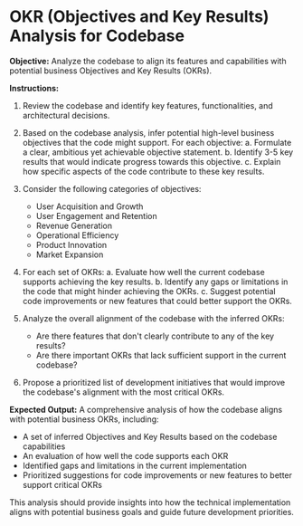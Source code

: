 # OKR (Objectives and Key Results) Analysis for Codebase

**Objective:** Analyze the codebase to align its features and capabilities with potential business Objectives and Key Results (OKRs).

**Instructions:**

1. Review the codebase and identify key features, functionalities, and architectural decisions.

2. Based on the codebase analysis, infer potential high-level business objectives that the code might support. For each objective:
   a. Formulate a clear, ambitious yet achievable objective statement.
   b. Identify 3-5 key results that would indicate progress towards this objective.
   c. Explain how specific aspects of the code contribute to these key results.

3. Consider the following categories of objectives:
   - User Acquisition and Growth
   - User Engagement and Retention
   - Revenue Generation
   - Operational Efficiency
   - Product Innovation
   - Market Expansion

4. For each set of OKRs:
   a. Evaluate how well the current codebase supports achieving the key results.
   b. Identify any gaps or limitations in the code that might hinder achieving the OKRs.
   c. Suggest potential code improvements or new features that could better support the OKRs.

5. Analyze the overall alignment of the codebase with the inferred OKRs:
   - Are there features that don't clearly contribute to any of the key results?
   - Are there important OKRs that lack sufficient support in the current codebase?

6. Propose a prioritized list of development initiatives that would improve the codebase's alignment with the most critical OKRs.

**Expected Output:** A comprehensive analysis of how the codebase aligns with potential business OKRs, including:
- A set of inferred Objectives and Key Results based on the codebase capabilities
- An evaluation of how well the code supports each OKR
- Identified gaps and limitations in the current implementation
- Prioritized suggestions for code improvements or new features to better support critical OKRs

This analysis should provide insights into how the technical implementation aligns with potential business goals and guide future development priorities.